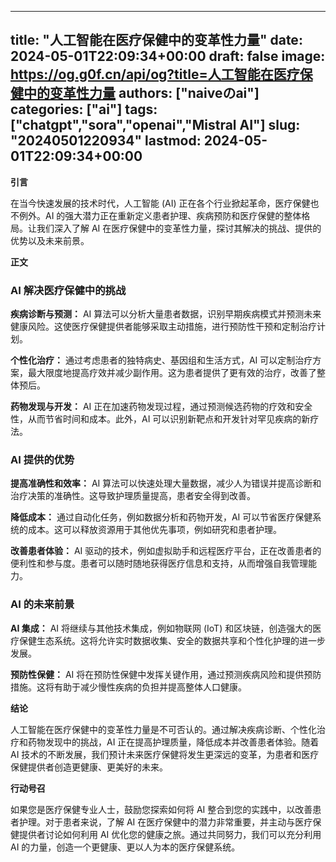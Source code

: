 
---
title: "人工智能在医疗保健中的变革性力量"
date: 2024-05-01T22:09:34+00:00
draft: false
image: https://og.g0f.cn/api/og?title=人工智能在医疗保健中的变革性力量
authors: ["naiveのai"]
categories: ["ai"]
tags: ["chatgpt","sora","openai","Mistral AI"]
slug: "20240501220934"
lastmod: 2024-05-01T22:09:34+00:00
---
**引言**

在当今快速发展的技术时代，人工智能 (AI) 正在各个行业掀起革命，医疗保健也不例外。AI 的强大潜力正在重新定义患者护理、疾病预防和医疗保健的整体格局。让我们深入了解 AI 在医疗保健中的变革性力量，探讨其解决的挑战、提供的优势以及未来前景。

**正文**

### AI 解决医疗保健中的挑战

**疾病诊断与预测：**
AI 算法可以分析大量患者数据，识别早期疾病模式并预测未来健康风险。这使医疗保健提供者能够采取主动措施，进行预防性干预和定制治疗计划。

**个性化治疗：**
通过考虑患者的独特病史、基因组和生活方式，AI 可以定制治疗方案，最大限度地提高疗效并减少副作用。这为患者提供了更有效的治疗，改善了整体预后。

**药物发现与开发：**
AI 正在加速药物发现过程，通过预测候选药物的疗效和安全性，从而节省时间和成本。此外，AI 可以识别新靶点和开发针对罕见疾病的新疗法。

### AI 提供的优势

**提高准确性和效率：**
AI 算法可以快速处理大量数据，减少人为错误并提高诊断和治疗决策的准确性。这导致护理质量提高，患者安全得到改善。

**降低成本：**
通过自动化任务，例如数据分析和药物开发，AI 可以节省医疗保健系统的成本。这可以释放资源用于其他优先事项，例如研究和患者护理。

**改善患者体验：**
AI 驱动的技术，例如虚拟助手和远程医疗平台，正在改善患者的便利性和参与度。患者可以随时随地获得医疗信息和支持，从而增强自我管理能力。

### AI 的未来前景

**AI 集成：**
AI 将继续与其他技术集成，例如物联网 (IoT) 和区块链，创造强大的医疗保健生态系统。这将允许实时数据收集、安全的数据共享和个性化护理的进一步发展。

**预防性保健：**
AI 将在预防性保健中发挥关键作用，通过预测疾病风险和提供预防措施。这将有助于减少慢性疾病的负担并提高整体人口健康。

**结论**

人工智能在医疗保健中的变革性力量是不可否认的。通过解决疾病诊断、个性化治疗和药物发现中的挑战，AI 正在提高护理质量，降低成本并改善患者体验。随着 AI 技术的不断发展，我们预计未来医疗保健将发生更深远的变革，为患者和医疗保健提供者创造更健康、更美好的未来。

**行动号召**

如果您是医疗保健专业人士，鼓励您探索如何将 AI 整合到您的实践中，以改善患者护理。对于患者来说，了解 AI 在医疗保健中的潜力非常重要，并主动与医疗保健提供者讨论如何利用 AI 优化您的健康之旅。通过共同努力，我们可以充分利用 AI 的力量，创造一个更健康、更以人为本的医疗保健系统。